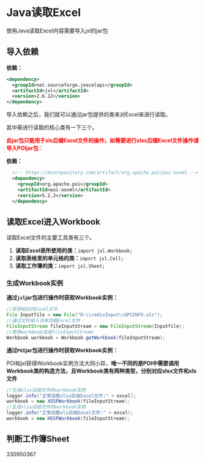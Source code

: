 # Java读取Excel

使用Java读取Excel内容需要导入jxl的jar包

## 导入依赖

**依赖：**

```xml
<dependency>
  <groupId>net.sourceforge.jexcelapi</groupId>
  <artifactId>jxl</artifactId>
  <version>2.6.12</version>
</dependency>
```

导入依赖之后，我们就可以通过jar包提供的类来对Excel来进行读取。

其中需进行读取的核心类有一下三个。

<font color="#F00">**此jar包只能用于xls后缀Excel文件的操作，如需要进行xlsx后缀Excel文件操作请导入POIjar包：**</font>

**依赖：**

```xml
  <!-- https://mvnrepository.com/artifact/org.apache.poi/poi-ooxml -->
  <dependency>
    <groupId>org.apache.poi</groupId>
    <artifactId>poi-ooxml</artifactId>
    <version>5.2.2</version>
  </dependency>
```

## 读取Excel进入Workbook

读取Excel文件的主要工具类有三个。

1. **读取Excel表所使用的类：**`import jxl.Workbook;`
2. **读取表格里的单元格的类：**`import jxl.Cell;`
3. **读取工作簿的类：**`import jxl.Sheet;`

### 生成Workbook实例

**通过`jxl`jar包进行操作时获取Workbook实例：**

```java
//获得相应的Excel文件
File Inputfile = new File("D:\\redisInput\\GPSINFO.xls");
//通过文件输入流来加载Excel文件
FileInputStream fileInputStream = new FileInputStream(Inputfile);
//使用workbook去接fileInputStream
Workbook workbook = Workbook.getWorkbook(fileInputStream);
```

**通过`POI`jar包进行操作时获取Workbook实例：**

POI和jxl获得Workbook实例方法大同小异，**唯一不同的是POI中需要调用Workbook类的构造方法，且Workbook类有两种类型，分别对应xlsx文件和xls文件**

```java
//生成xlsx后缀文件的workbook实例
logger.info("正常加载xlsx后缀Excel文件:" + excel);
workbook = new XSSFWorkbook(fileInputStream);
//生成xlsx后缀文件的workbook实例
logger.info("正常加载xls后缀Excel文件:" + excel);
workbook = new HSSFWorkbook(fileInputStream);
```

## 判断工作簿Sheet



330950367